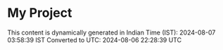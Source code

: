 # My Project

This content is dynamically generated in Indian Time (IST): 2024-08-07 03:58:39 IST
Converted to UTC: 2024-08-06 22:28:39 UTC
